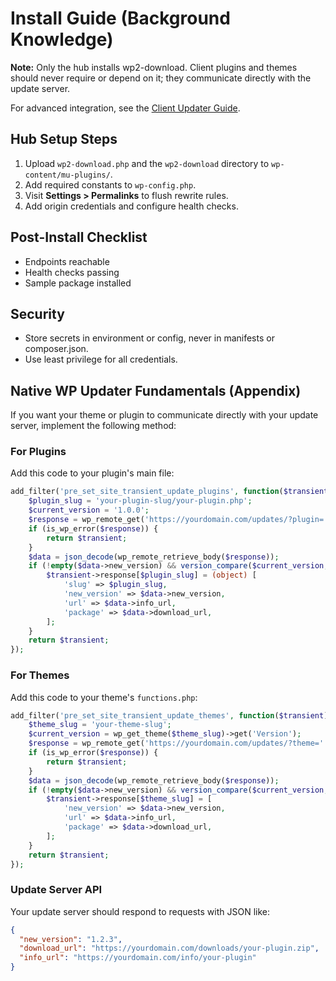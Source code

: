 

# Install Guide (Background Knowledge)

**Note:** Only the hub installs wp2-download. Client plugins and themes should never require or depend on it; they communicate directly with the update server.

For advanced integration, see the [Client Updater Guide](client-updater-guide.md).

## Hub Setup Steps
1. Upload `wp2-download.php` and the `wp2-download` directory to `wp-content/mu-plugins/`.
2. Add required constants to `wp-config.php`.
3. Visit **Settings > Permalinks** to flush rewrite rules.
4. Add origin credentials and configure health checks.

## Post-Install Checklist
- Endpoints reachable
- Health checks passing
- Sample package installed

## Security
- Store secrets in environment or config, never in manifests or composer.json.
- Use least privilege for all credentials.

## Native WP Updater Fundamentals (Appendix)
If you want your theme or plugin to communicate directly with your update server, implement the following method:

### For Plugins
Add this code to your plugin's main file:
```php
add_filter('pre_set_site_transient_update_plugins', function($transient) {
    $plugin_slug = 'your-plugin-slug/your-plugin.php';
    $current_version = '1.0.0';
    $response = wp_remote_get('https://yourdomain.com/updates/?plugin=' . $plugin_slug . '&version=' . $current_version);
    if (is_wp_error($response)) {
        return $transient;
    }
    $data = json_decode(wp_remote_retrieve_body($response));
    if (!empty($data->new_version) && version_compare($current_version, $data->new_version, '<')) {
        $transient->response[$plugin_slug] = (object) [
            'slug' => $plugin_slug,
            'new_version' => $data->new_version,
            'url' => $data->info_url,
            'package' => $data->download_url,
        ];
    }
    return $transient;
});
```

### For Themes
Add this code to your theme's `functions.php`:
```php
add_filter('pre_set_site_transient_update_themes', function($transient) {
    $theme_slug = 'your-theme-slug';
    $current_version = wp_get_theme($theme_slug)->get('Version');
    $response = wp_remote_get('https://yourdomain.com/updates/?theme=' . $theme_slug . '&version=' . $current_version);
    if (is_wp_error($response)) {
        return $transient;
    }
    $data = json_decode(wp_remote_retrieve_body($response));
    if (!empty($data->new_version) && version_compare($current_version, $data->new_version, '<')) {
        $transient->response[$theme_slug] = [
            'new_version' => $data->new_version,
            'url' => $data->info_url,
            'package' => $data->download_url,
        ];
    }
    return $transient;
});
```

### Update Server API
Your update server should respond to requests with JSON like:
```json
{
  "new_version": "1.2.3",
  "download_url": "https://yourdomain.com/downloads/your-plugin.zip",
  "info_url": "https://yourdomain.com/info/your-plugin"
}
```
